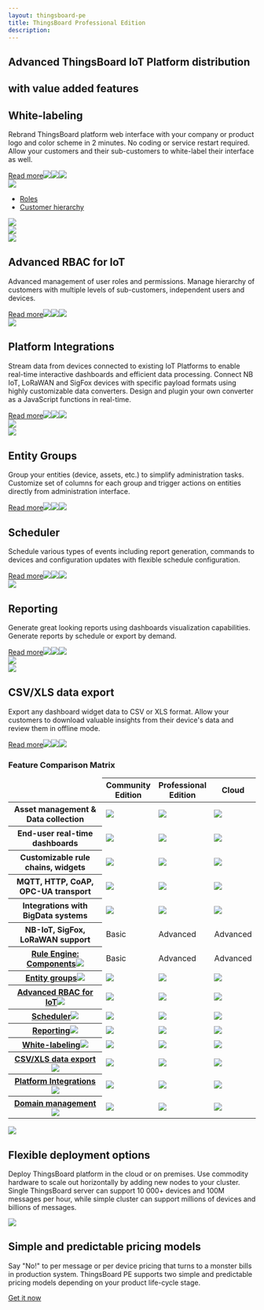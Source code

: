 ```yaml
---
layout: thingsboard-pe
title: ThingsBoard Professional Edition
description: 
---
```


<section id="tb-customers">
	<main>
		<a href="/industries/telecom/#tmobile"><object data="https://img.thingsboard.io/customers/clear/t-mobile.svg"></object></a>
		<a href="https://www.bosch.com/"><object data="https://img.thingsboard.io/customers/clear/bosch.svg"></object></a>
		<a href="https://www.prosegur.com/"><object data="https://img.thingsboard.io/customers/clear/prosegur.svg"></object></a>
		<a href="http://www.engie.sk/en/kontakt"><object data="https://img.thingsboard.io/customers/clear/engie.svg"></object></a>
		<a href="/industries/smart-energy/#circutor"><object data="https://img.thingsboard.io/customers/clear/circutor.svg"></object></a>
		<a href="/industries/telecom/#tektelic"><object data="https://img.thingsboard.io/customers/clear/tektelic.svg"></object></a>
	</main>
</section>

<section id="intro">
	<main>
		<h1>Advanced ThingsBoard IoT Platform distribution</h1>
		<h1 class="clari">with value added features</h1>
	</main>
</section>

<section id="labeling">
	<main>
		<div id="features-top">
            <div id="background" >
                <div class="main1"></div><div class="small1"></div><div class="small2"></div><div class="small3"></div>
            </div>
		    <div class="block">
                <div class="feature-des">
                <h2>White-labeling</h2>
                <p>Rebrand ThingsBoard platform web interface with your company or product logo and color scheme in 2 minutes. No coding or service restart required. Allow your customers and their sub-customers to white-label their interface as well.</p>
                <a id="read-more-button" href="/docs/user-guide/white-labeling/">Read more<img class="arrow first" src="/images/pe/read-more-arrow.svg"><img class="arrow second" src="/images/pe/read-more-arrow.svg"><img class="arrow third" src="/images/pe/read-more-arrow.svg"></a>
                </div>
                <img class="preview" src="/images/pe/white-labeling.svg">
		    </div>
            <div class="block">
                <div id="diagram" class="feature-des preview">
                    <ul>
                        <li id="menu-item-roles" class="menu-item">
                            <a href="javascript:void(0);" onClick="activatePricingSection('roles')">Roles</a>
                        </li>
                        <li id="menu-item-hierarchy" class="menu-item">
                            <a href="javascript:void(0);" onClick="activatePricingSection('hierarchy')">Customer hierarchy</a>
                        </li>
                    </ul>
                    <img class="diagram-border" src="/images/pe/diagram-border.svg">
                    <div id="hierarchy" class="diagram-content">
                        <img src="/images/pe/hierarchy.svg">
                    </div>
                    <div id="roles" class="diagram-content">
                        <img src="/images/pe/roles.svg">
                    </div>
                </div>
                <div class="feature-des"><h2>Advanced RBAC for IoT</h2>
                <p>Advanced management of user roles and permissions. Manage hierarchy of customers with multiple levels of sub-customers, independent users and devices.</p>
                <a id="read-more-button" href="/docs/user-guide/rbac/">Read more<img class="arrow first" src="/images/pe/read-more-arrow.svg"><img class="arrow second" src="/images/pe/read-more-arrow.svg"><img class="arrow third" src="/images/pe/read-more-arrow.svg"></a>
                </div>
            </div>
		</div>
	</main>
</section>

<section id="integration">
	<main>
		<div id="features-top">
            <div id="lists" >
                <img class="integrations-list" src="/images/pe/integrations-list.svg">
            </div>
            <div id="background" >
                <div class="main2"></div><div class="small4"></div><div class="small5"></div>
            </div>
		    <div class="block dark">
                <div class="feature-des"><h2>Platform Integrations</h2>
                <p>Stream data from devices connected to existing IoT Platforms to enable real-time interactive dashboards and efficient data processing. Connect NB IoT, LoRaWAN and SigFox devices with specific payload formats using highly customizable data converters. Design and plugin your own converter as a JavaScript functions in real-time.</p>
                <a id="read-more-button" href="/docs/user-guide/integrations/">Read more<img class="arrow first" src="/images/pe/read-more-arrow.svg"><img class="arrow second" src="/images/pe/read-more-arrow.svg"><img class="arrow third" src="/images/pe/read-more-arrow.svg"></a>
                </div>
                <img class="preview" src="/images/pe/integrations.svg">
            </div>
            <div class="block">
                <img class="preview" src="/images/pe/entity-groups.svg">
                <div class="feature-des"><h2>Entity Groups</h2>
                <p>Group your entities (device, assets, etc.) to simplify administration tasks. Customize set of columns for each group and trigger actions on entities directly from administration interface.</p>
                <a id="read-more-button" href="/docs/user-guide/groups/">Read more<img class="arrow first" src="/images/pe/read-more-arrow.svg"><img class="arrow second" src="/images/pe/read-more-arrow.svg"><img class="arrow third" src="/images/pe/read-more-arrow.svg"></a>
                </div>
            </div>
		</div>
	</main>
</section>

<section id="scheduler">
	<main>
		<div id="features-top">
            <div id="background" >
                <div class="main3"></div><div class="small6"></div><div class="small7"></div><div class="small8"></div>
            </div>
            <div class="block double">
                <div class="left-textblock feature-des"><h2>Scheduler</h2>
                <p>Schedule various types of events including report generation, commands to devices and configuration updates with flexible schedule configuration.</p>
                <a id="read-more-button" href="/docs/user-guide/scheduler/">Read more<img class="arrow first" src="/images/pe/read-more-arrow.svg"><img class="arrow second" src="/images/pe/read-more-arrow.svg"><img class="arrow third" src="/images/pe/read-more-arrow.svg"></a>
                </div>
                <img class="preview" src="/images/pe/scheduler.svg">
                <div class="right-textblock feature-des"><h2>Reporting</h2>
                <p>Generate great looking reports using dashboards visualization capabilities. Generate reports by schedule or export by demand.</p>
                <a id="read-more-button" href="/docs/user-guide/reporting/">Read more<img class="arrow first" src="/images/pe/read-more-arrow.svg"><img class="arrow second" src="/images/pe/read-more-arrow.svg"><img class="arrow third" src="/images/pe/read-more-arrow.svg"></a>
                </div>
            </div>
		</div>
	</main>
</section>

<section id="export">
	<main>
		<div id="features-top">
            <div id="lists" >
                <img class="export-list" src="/images/pe/export-list.svg">
            </div>
            <div id="background" >
                <div class="bottom"></div><div class="small9"></div>
            </div>
            <div class="block end">
                <img class="preview" src="/images/pe/data-export.svg">
                <div class="feature-des"><h2>CSV/XLS data export</h2>
                <p>Export any dashboard widget data to CSV or XLS format. Allow your customers to download valuable insights from their device's data and review them in offline mode.</p>
                <a id="read-more-button" href="/docs/user-guide/csv-xls-data-export/">Read more<img class="arrow first" src="/images/pe/read-more-arrow.svg"><img class="arrow second" src="/images/pe/read-more-arrow.svg"><img class="arrow third" src="/images/pe/read-more-arrow.svg"></a>
                </div>
            </div>
		</div>
	</main>
</section>

<section id="matrix">
	<main>
    <div id="backg-matrix">
    <div class="community"><div class="coln"><div class="head"></div></div></div>
    <div class="prof"><div class="coln"><div class="head"></div></div></div>
    <div class="cloud"><div class="coln"><div class="head"></div></div></div>
    </div>
	<h3>Feature Comparison Matrix</h3>
	<table>
            <thead>
                <tr>
                    <td></td>
                    <th>Community<br/>Edition</th>
                    <th>Professional<br/>Edition</th>
                    <th>Cloud</th>
                </tr>
            </thead>
            <tbody>
                <tr>
                    <th>Asset management & Data collection</th>
                    <td><img src="/images/pe/checked.svg"></td>
                    <td><img src="/images/pe/checked.svg"></td>
                    <td><img src="/images/pe/checked.svg"></td>
                </tr>
                <tr>
                    <th>End-user real-time dashboards</th>
                    <td><img src="/images/pe/checked.svg"></td>
                    <td><img src="/images/pe/checked.svg"></td>
                    <td><img src="/images/pe/checked.svg"></td>
                </tr>
                <tr>
                    <th>Customizable rule chains, widgets</th>
                    <td><img src="/images/pe/checked.svg"></td>
                    <td><img src="/images/pe/checked.svg"></td>
                    <td><img src="/images/pe/checked.svg"></td>
                </tr>
                <tr>
                    <th>MQTT, HTTP, CoAP, OPC-UA transport</th>
                    <td><img src="/images/pe/checked.svg"></td>
                    <td><img src="/images/pe/checked.svg"></td>
                    <td><img src="/images/pe/checked.svg"></td>
                </tr>
                <tr>
                    <th>Integrations with BigData systems</th>
                    <td><img src="/images/pe/checked.svg"></td>
                    <td><img src="/images/pe/checked.svg"></td>
                    <td><img src="/images/pe/checked.svg"></td>
                </tr>
                <tr>
                    <th>NB-IoT, SigFox, LoRaWAN support</th>
                    <td>Basic</td>
                    <td>Advanced</td>
                    <td>Advanced</td>
                </tr>
                <tr>
                    <th><a href="/docs/user-guide/rule-engine-2-0/overview/">Rule Engine: Components<img src="/images/pe/help-black18.svg"></a></th>
                    <td>Basic</td>
                    <td>Advanced</td>
                    <td>Advanced</td>
                </tr>              
                <tr>
                    <th><a href="/docs/user-guide/groups/">Entity groups<img src="/images/pe/help-black18.svg"></a></th>
                    <td><img src="/images/pe/unchecked.svg"></td>
                    <td><img src="/images/pe/checked.svg"></td>
                    <td><img src="/images/pe/checked.svg"></td>
                </tr>              
                <tr>
                    <th><a href="/docs/user-guide/rbac/">Advanced RBAC for IoT<img src="/images/pe/help-black18.svg"></a></th>
                    <td><img src="/images/pe/unchecked.svg"></td>
                    <td><img src="/images/pe/checked.svg"></td>
                    <td><img src="/images/pe/checked.svg"></td>
                </tr>              
                <tr>
                    <th><a href="/docs/user-guide/scheduler/">Scheduler<img src="/images/pe/help-black18.svg"></a></th>
                    <td><img src="/images/pe/unchecked.svg"></td>
                    <td><img src="/images/pe/checked.svg"></td>
                    <td><img src="/images/pe/checked.svg"></td>
                </tr>              
                <tr>
                    <th><a href="/docs/user-guide/reporting/">Reporting<img src="/images/pe/help-black18.svg"></a></th>
                    <td><img src="/images/pe/unchecked.svg"></td>
                    <td><img src="/images/pe/checked.svg"></td>
                    <td><img src="/images/pe/checked.svg"></td>
                </tr>              
                <tr>
                    <th><a href="/docs/user-guide/white-labeling/">White-labeling<img src="/images/pe/help-black18.svg"></a></th>
                    <td><img src="/images/pe/unchecked.svg"></td>
                    <td><img src="/images/pe/checked.svg"></td>
                    <td><img src="/images/pe/checked.svg"></td>
                </tr>              
                <tr>
                    <th><a href="/docs/user-guide/csv-xls-data-export/">CSV/XLS data export<img src="/images/pe/help-black18.svg"></a></th>
                    <td><img src="/images/pe/unchecked.svg"></td>
                    <td><img src="/images/pe/checked.svg"></td>
                    <td><img src="/images/pe/checked.svg"></td>
                </tr>              
                <tr>
                    <th><a href="/docs/user-guide/integrations/">Platform Integrations<img src="/images/pe/help-black18.svg"></a></th>
                    <td><img src="/images/pe/unchecked.svg"></td>
                    <td><img src="/images/pe/checked.svg"></td>
                    <td><img src="/images/pe/checked.svg"></td>
                </tr>     
                <tr>
                    <th><a href="/products/paas/domains/">Domain management<img src="/images/pe/help-black18.svg"></a></th>
                    <td><img src="/images/pe/unchecked.svg"></td>
                    <td><img src="/images/pe/unchecked.svg"></td>
                    <td><img src="/images/pe/checked.svg"></td>
                </tr>       
            </tbody>
    </table>
	</main>
</section>

<section id="features">
    <main>
        <div class="item">
            <img src="/images/pe/cloud-premises.svg">
            <h1>Flexible deployment options</h1>
            <p>Deploy ThingsBoard platform in the cloud or on premises. Use commodity hardware to scale out horizontally by adding new nodes to your cluster. Single ThingsBoard server can support 10 000+ devices and 100M messages per hour, while simple cluster can support millions of devices and billions of messages.</p>
        </div>
        <div class="divider"></div>
        <div class="item">
            <img src="/images/pe/pricing-models.svg">
            <h1>Simple and predictable pricing models</h1>
            <p>Say "No!" to per message or per device pricing that turns to a monster bills in production system. ThingsBoard PE supports two simple and predictable pricing models depending on your product life-cycle stage.</p>
        </div>
	</main>
</section>

<section id="bottom">
<main>
<a href="/pricing/" class="try-pe">Get it now</a>
</main>
</section>

<script type="text/javascript">
	inViewportDefer(function() {
		$("#install-cards main").inViewport(function(px){
			if(px >= 80) {
				$(this).addClass("animated zoomIn");
				return true;
			}
		});
	});

	jqueryDefer(function () {
		activatePricingSection('roles')
	})

	function activatePricingSection(sectionId) {
		$("li.menu-item").removeClass("active");
		$("li.menu-item#menu-item-"+sectionId).addClass("active");
		$("div.diagram-content").css("display", "none");
		$("div.diagram-content#"+sectionId).css("display", "block");
	}
</script>